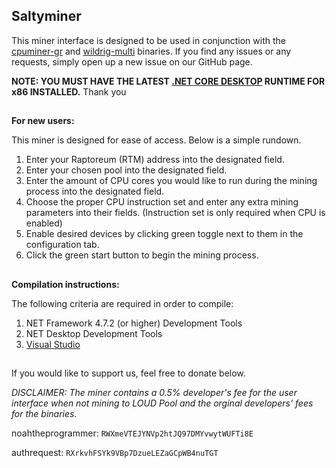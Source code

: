 ## Saltyminer

This miner interface is designed to be used in conjunction with the [cpuminer-gr](https://github.com/michal-zurkowski/cpuminer-gr) and [wildrig-multi](https://github.com/andru-kun/wildrig-multi) binaries.
If you find any issues or any requests, simply open up a new issue on our GitHub page.

**NOTE: YOU MUST HAVE THE LATEST [.NET CORE DESKTOP](https://dotnet.microsoft.com/download/dotnet/3.1) RUNTIME FOR x86 INSTALLED.**
Thank you

##
**For new users:**

This miner is designed for ease of access. Below is a simple rundown.

1. Enter your Raptoreum (RTM) address into the designated field.
2. Enter your chosen pool into the designated field.
3. Enter the amount of CPU cores you would like to run during the mining process into the designated field.
4. Choose the proper CPU instruction set and enter any extra mining parameters into their fields. (Instruction set is only required when CPU is enabled)
6. Enable desired devices by clicking green toggle next to them in the configuration tab.
7. Click the green start button to begin the mining process.
##

**Compilation instructions:**

The following criteria are required in order to compile:

1. NET Framework 4.7.2 (or higher) Development Tools
2. NET Desktop Development Tools
3. [Visual Studio](https://visualstudio.microsoft.com/)

##
If you would like to support us, feel free to donate below.

*DISCLAIMER: The miner contains a 0.5% developer's fee for the user interface when not mining to LOUD Pool and the orginal developers' fees for the binaries.*

noahtheprogrammer:  `RWXmeVTEJYNVp2htJQ97DMYvwytWUFTi8E`

authrequest: `RXrkvhFSYk9VBp7DzueLEZaGCpWB4nuTGT`

